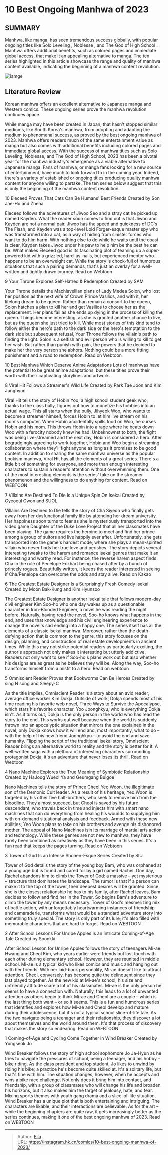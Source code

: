 # 10 Best Ongoing Manhwa of 2023


## SUMMARY 


 Manhwa, like manga, has seen tremendous success globally, with popular ongoing titles like 
Solo Leveling
, 
Noblesse
, and 
The God of High School
. 
 Manhwa offers additional benefits, such as colored pages and immediate global access, that make it an appealing alternative to manga. 
 The ten series highlighted in this article showcase the range and quality of manhwa content available, indicating the beginning of a manhwa content revolution. 

![iamge](https://static1.srcdn.com/wordpress/wp-content/uploads/2023/12/work-28.jpg)

## Literature Review

Korean manhwa offers an excellent alternative to Japanese manga and Western comics. These ongoing series prove the manhwa revolution continues apace.




While manga may have been created in Japan, that hasn&#39;t stopped similar mediums, like South Korea&#39;s manhwa, from adopting and adapting the medium to phenomenal success, as proved by the best ongoing manhwa of 2023. Manhwa offers readers much of the same entertainment value as manga but also comes with additional benefits including colored pages and immediate global access.
With the success of manhwa titles such as Solo Leveling, Noblesse, and The God of High School, 2023 has been a pivotal year for the manhwa industry&#39;s emergence as a viable alternative to Japanese manga. Fans of manhwa, or manga fans looking for a new source of entertainment, have much to look forward to in the coming year. Indeed, there&#39;s a variety of established or ongoing titles producing quality manhwa content for anyone willing to partake. The ten series below suggest that this is only the beginning of the manhwa content revolution.









 








 10  Eleceed Proves That Cats Can Be Humans&#39; Best Friends 
Created by Son Jae-Ho and Zhena


 







Eleceed follows the adventures of Jiwoo Seo and a stray cat he picked up named Kayden. What the reader soon comes to find out is that Jiwoo and Kayden are not a normal pair. Jiwoo has the speed and quickness of DC&#39;s The Flash, and Kayden was a top-level Loid Forger-esque master spy who was transformed into a cat, as a way of hiding from sinister forces who want to do him harm. With nothing else to do while he waits until the coast is clear, Kayden takes Jiwoo under his paw to help him be the best he can be.
What makes Eleceed good is its fascinating plot of teaming up a super-powered kid with a grizzled, hard-as-nails, but experienced mentor who happens to be an overweight cat. While the story is chock-full of humorous situations that such a pairing demands, that&#39;s just an overlay for a well-written and tightly drawn journey.
Read on Webtoon





 9  Your Throne Explores Self-Hatred &amp; Redemption 
Created by SAM
        

Your Throne details the Machiavellian plans of Lady Medea Solon, who lost her position as the next wife of Crown Prince Vasilios, and with it, her lifelong dream to be queen. Rather than remain a consort to the queen, Solon hatches a plan to kill her and get Vasilios to choose her as the replacement. Her plans fail as she ends up dying in the process of killing the queen. Things become interesting, as she is granted another chance to live, but as the queen she just tried to kill.
While most stories of this kind tend to follow either the hero&#39;s path to the dark side or the hero&#39;s temptation to the dark side but subsequent refusal, Your Throne follows the villain&#39;s path to finding the light. Solon is a selfish and evil person who is willing to kill to get her wish. But rather than punish with pain, the powers that be decided to make her the very person she abhors. Nothing could be a more fitting punishment and a road to redemption.
Read on Webtoon
            
 
 10 Best Manhwa Which Deserve Anime Adaptations 
Lots of manhwas have the potential to be great anime adaptations, but these titles prove their worth with their captivating storylines and artwork.








 8  Viral Hit Follows a Streamer&#39;s Wild Life 
Created by Park Tae Joon and Kim Junghyun


Viral Hit tells the story of Hobin Yoo, a high school student geek who, thanks to the class bully, figures out how to monetize his hobbies into an actual wage. This all starts when the bully, Jihyeok Woo, who wants to become a streamer himself, forces Hobin to let him live stream on his mom&#39;s computer. When Hobin accidentally spills food on Woo, he curses Hobin and his mom. This throws Hobin into a rage where he beats down Woo with a ferocity nobody knew he had. Unbeknownst to both, the fight was being live-streamed and the next day, Hobin is considered a hero. After begrudgingly agreeing to work together, Hobin and Woo begin a streaming collaboration where they&#39;ll fight anyone as long as it promises to be good content.
In addition to sharing the same manhwa universe as the popular Lookism manhwa, Viral Hit has all the elements of a great series. There&#39;s a little bit of something for everyone, and more than enough interesting characters to sustain a reader&#39;s attention without overwhelming them. One of the most interesting elements is the series&#39; take on the streamer phenomenon and the willingness to do anything for content.
Read on WEBTOON





 7  Villains Are Destined To Die Is a Unique Spin On Isekai 
Created by Gyeoeul Gwon and SUOL
        

Villains Are Destined to Die tells the story of Cha Siyeon who finally gets away from her dysfunctional family life by attending her dream university. Her happiness soon turns to fear as she is mysteriously transported into the video game Daughter of the Duke Love Project that all her classmates have been playing. The game requires the heroine to meet and find her prince among a group of suitors and live happily ever after. Unfortunately, she gets transported into the game&#39;s hardest mode, where she plays a mean-spirited villain who never finds her true love and perishes.
The story depicts several interesting tweaks to the harem and romance isekai genres that make it an interesting and worthy read. For instance, the reverse harem aspect finds Cha in the role of Penelope Eckhart being chased after by a bunch of princely rogues. Beautifully written, it keeps the reader interested in seeing if Cha/Penelope can overcome the odds and stay alive.
Read on Kakao





 6  The Greatest Estate Designer Is a Surprisingly Fresh Comedy Isekai 
Created by Moon Bak-Kung and Kim Hyunsoo
        

The Greatest Estate Designer is another isekai tale that follows modern-day civil engineer Kim Soo-ho who one day wakes up as a questionable character in Iron-Blooded Engineer, a novel he was reading the night before. Naturally, having read the novel, Soo-ho knows what happens in the end, and uses that knowledge and his civil engineering experience to change the novel&#39;s sad ending into a happy one.
The series itself has all the elements of a classic isekai manhwa. Moreover, rather than the death-defying action that is common to the genre, this story focuses on the design, planning, and construction of real estate developments in ancient times. While this may not strike potential readers as particularly exciting, the author&#39;s approach not only makes it interesting but utterly addictive. Readers not only want to see if Soo-ho&#39;s plans work out but also whether his designs are as great as he believes they will be. Along the way, Soo-ho transforms himself from a misfit to a hero.
Read on webtoon





 5  Omniscient Reader Proves that Bookworms Can Be Heroes 
Created by sing N song and Sleepy-C


 







As the title implies, Omniscient Reader is a story about an avid reader, average office worker Kim Dokja. Outside of work, Dokja spends most of his time reading his favorite web novel, Three Ways to Survive the Apocalypse, which stars his favorite character, Yoo Joonghkyu, who is everything Dokja isn&#39;t. As it turns out, Dokja is the only person in the world who has read the story to the end. This works out well because when the world is suddenly thrown into an apocalyptic situation that mirrors the one explained in the novel, only Dokja knows how it will end and, most importantly, what to do – with the help of his new friend Joonghkyu – to avoid the end and save humanity.
Flipping the script of the traditional isekai story, Omniscient Reader brings an alternative world to reality and the story is better for it. A well-written saga with a plethora of interesting characters surrounding protagonist Dokja, it&#39;s an adventure that never loses its thrill.
Read on Webtoon





 4  Nano Machine Explores the True Meaning of Symbiotic Relationship 
Created by HaJoog Wueol Ya and Geumgang Bulgoe
        

Nano Machines tells the story of Prince Cheol Yeo Woon, the illegitimate son of the Demonic Cult leader. As a result of his heritage, Yeo Woon is targeted by his other five half-brothers, who seek to remove him from the bloodline. They almost succeed, but Cheol is saved by his future descendant, who travels back in time and injects him with smart nano machines that can do everything from healing his wounds to supplying him with on-demand situational analysis and feedback. Armed with these new abilities, Yeo Woon plans to take on his brothers and avenge his dishonored mother.
The appeal of Nano Machines isin its marriage of martial arts action and technology. While these genres are not new to manhwa, they have rarely been combined as creatively as they have been in this series. It&#39;s a fun read that keeps the pages turning.
Read on Webtoon





 3  Tower of God Is an Intense Shonen-Esque Series 
Created by SIU
        

Tower of God details the story of the young boy Bam, who was orphaned at a young age but is found and cared for by a girl named Rachel. One day, Rachel abandons him to climb the Tower of God: a massive – yet mysterious – structure that dominates the landscape. The rumor is that if a person can make it to the top of the tower, their deepest desires will be granted. Since she is the closest relationship he has to his family, after Rachel leaves, Bam decides to follow and find her in the Tower. So begins Bam&#39;s adventure to climb the tower by any means necessary.
Tower of God&#39;s mesmerizing mix of battle action, with unforgettably heartwarming instances of friendship and camaraderie, transforms what would be a standard adventure story into something truly special. The story is only part of its lure; it&#39;s also filled with memorable characters that are hard to forget.
Read on WEBTOON





 2  After School Lessons For Unripe Apples Is an Intricate Coming-of-Age Tale 
Created by Soonkki
        

After School Lesson for Unripe Apples follows the story of teenagers Mi-ae Hwang and Cheol Kim, who years earlier were friends but lost touch with each other during elementary school. However, they are reunited in middle school. Mi-ae is a typical kid who likes comics and music and hanging out with her friends. With her laid-back personality, Mi-ae doesn&#39;t like to attract attention. Cheol, conversely, has become quite the delinquent since they last played together. As the new kid at Mi-ae&#39;s school, his size and unfriendly attitude scare a lot of his classmates. Mi-ae is the only person he seems to have a connection with. Naturally, this leads to a lot of unwanted attention as others begin to think Mi-ae and Cheol are a couple – which is the last thing both want – or so it seems.
This is a fun and humorous series that identifies and explores how Mi-ae and Cheol develop and mature during their adolescence, but it&#39;s not a typical school slice-of-life tale. As the two navigate being a teenager and their relationship, they discover a lot about themselves and the world around them. It&#39;s that process of discovery that makes the story so endearing.
Read on WEBTOON





 1  Coming-of-Age and Cycling Come Together in Wind Breaker 
Created by Yongseok Jo


 







Wind Breaker follows the story of high school sophomore Jo Ja-Hyun as he tries to navigate the pressures of school, being a teenager, and his hobby – bike riding. As the class president and top student, Jo likes to unwind by riding his bike; a practice he&#39;s become quite skilled at. It&#39;s a solitary life, but that&#39;s fine with him. The situation changes, however, when he accepts and wins a bike race challenge. Not only does it bring him into contact, and friendship, with a group of classmates who will change his life and broaden his horizons, but it also makes him the target of jealousy, hate, and fear.
Mixing sports themes with youth gang drama and a slice-of-life situation, Wind Breaker has a unique plot that is both entertaining and intriguing. The characters are likable, and their interactions are believable. As for the art – while the beginning chapters are quite raw, it gets increasingly better as the series continues, making it one of the best ongoing manhwa of 2023.
Read on WEBTOON

---

> Author: [Ella](https://instagram.hk.cn/)  
> URL: https://instagram.hk.cn/comics/10-best-ongoing-manhwa-of-2023/  

